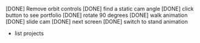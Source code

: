 [DONE] Remove orbit controls
[DONE] find a static cam angle
[DONE] click button to see portfolio
[DONE] rotate 90 degrees
[DONE] walk animation
[DONE] slide cam
[DONE] next screen
[DONE] switch to stand animation
* list projects